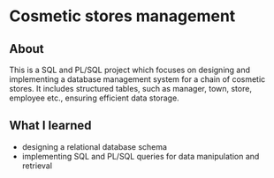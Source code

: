 # Cosmetic stores management 
## About
This is a SQL and PL/SQL project which focuses on designing and implementing a database management system for a chain of cosmetic stores. It includes structured tables, such as manager, town, store, employee etc., ensuring efficient data storage.
## What I learned
* designing a relational database schema
* implementing SQL and PL/SQL queries for data manipulation and retrieval
